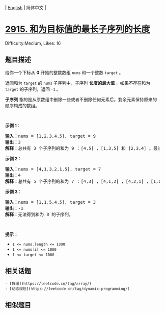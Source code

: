 
| [English](problem_en.md) | 简体中文 |

# [2915. 和为目标值的最长子序列的长度](https://leetcode.cn/problems/length-of-the-longest-subsequence-that-sums-to-target/)
Difficulty:Medium, Likes: 16

## 题目描述

<p>给你一个下标从 <strong>0</strong>&nbsp;开始的整数数组&nbsp;<code>nums</code>&nbsp;和一个整数&nbsp;<code>target</code>&nbsp;。</p>

<p>返回和为 <code>target</code>&nbsp;的 <code>nums</code>&nbsp;子序列中，子序列&nbsp;<strong>长度的最大值&nbsp;</strong>。如果不存在和为 <code>target</code>&nbsp;的子序列，返回 <code>-1</code>&nbsp;。</p>

<p><strong>子序列</strong> 指的是从原数组中删除一些或者不删除任何元素后，剩余元素保持原来的顺序构成的数组。</p>

<p>&nbsp;</p>

<p><strong class="example">示例 1：</strong></p>

<pre>
<b>输入：</b>nums = [1,2,3,4,5], target = 9
<b>输出：</b>3
<b>解释：</b>总共有 3 个子序列的和为 9 ：[4,5] ，[1,3,5] 和 [2,3,4] 。最长的子序列是 [1,3,5] 和 [2,3,4] 。所以答案为 3 。
</pre>

<p><strong class="example">示例 2：</strong></p>

<pre>
<b>输入：</b>nums = [4,1,3,2,1,5], target = 7
<b>输出：</b>4
<strong>解释：</strong>总共有 5 个子序列的和为 7 ：[4,3] ，[4,1,2] ，[4,2,1] ，[1,1,5] 和 [1,3,2,1] 。最长子序列为 [1,3,2,1] 。所以答案为 4 。
</pre>

<p><strong class="example">示例 3：</strong></p>

<pre>
<b>输入：</b>nums = [1,1,5,4,5], target = 3
<b>输出：</b>-1
<b>解释：</b>无法得到和为 3 的子序列。
</pre>

<p>&nbsp;</p>

<p><strong>提示：</strong></p>

<ul>
	<li><code>1 &lt;= nums.length &lt;= 1000</code></li>
	<li><code>1 &lt;= nums[i] &lt;= 1000</code></li>
	<li><code>1 &lt;= target &lt;= 1000</code></li>
</ul>


## 相关话题

    - [数组](https://leetcode.cn/tag/array/)
    - [动态规划](https://leetcode.cn/tag/dynamic-programming/)

## 相似题目

